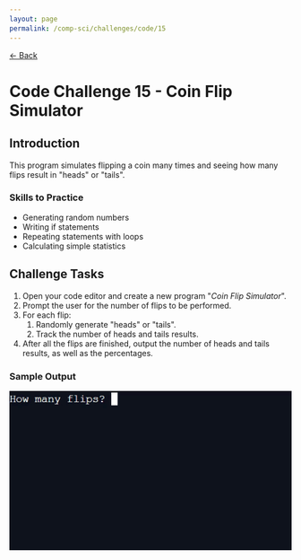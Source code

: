 ```yaml
---
layout: page
permalink: /comp-sci/challenges/code/15
---
```


[← Back](../)

# Code Challenge 15 - Coin Flip Simulator

## Introduction

This program simulates flipping a coin many times and seeing how many flips result in "heads" or "tails".

### Skills to Practice
- Generating random numbers
- Writing if statements
- Repeating statements with loops
- Calculating simple statistics

## Challenge Tasks
1. Open your code editor and create a new program "*Coin Flip Simulator*".
2. Prompt the user for the number of flips to be performed.
3. For each flip:
    1. Randomly generate "heads" or "tails".
    2. Track the number of heads and tails results.
4. After all the flips are finished, output the number of heads and tails results, as well as the percentages.

### Sample Output

<img src="/assets/img/challenges/challenge-15-coin-flip.gif" alt="sample output" title="sample output">
